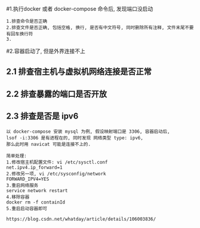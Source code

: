#1.执行docker 或者 docker-compose 命令后, 发现端口没启动
```
1.排查命令是否正确
2.排查文件是否正确, 包括空格, 换行, 是否有中文符号, 同时删除所有注释, 文件末尾不要有回车换行符
3.
```

#2.容器启动了, 但是外界连接不上
## 2.1 排查宿主机与虚拟机网络连接是否正常

## 2.2 排查暴露的端口是否开放

## 2.3 排查是否是 ipv6
```
以 docker-compose 安装 mysql 为例, 假设映射端口是 3306, 容器启动后,
lsof -i:3306 是有进程在的, 同时发现 网络类型 type: ipv6,
那么此时用 navicat 可能是连接不上的.

简单处理:
1.修改宿主机配置文件: vi /etc/sysctl.conf
net.ipv4.ip_forward=1
2.修改另一项, vi /etc/sysconfig/network
FORWARD_IPV4=YES
3.重启网络服务
service network restart
4.移除容器
docker rm -f containId
5.重启启动容器即可

https://blog.csdn.net/whatday/article/details/106003836/
```
